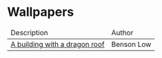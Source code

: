 <h1>Wallpapers</h1>
<table>
	<thead>
		<tr>
			<td>Description</td>
			<td>Author</td>
		</tr>
	</thead>
	<tbody>
		<tr>
			<td><a href="https://unsplash.com/photos/jh6V4Y2s6OU">A building with a dragon roof</td>
			<td>Benson Low</td>
		</tr>
	</tbody>
</table>
